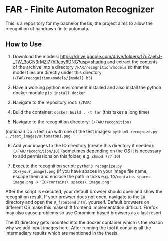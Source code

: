 # FAR - Finite Automaton Recognizer
This is a repository for my bachelor thesis, the project aims to allow the recognition of handrawn finite automata.

## How to Use

1. Download the models: https://drive.google.com/drive/folders/17uZaehJ-_TW_3oGN3rMZi77hRcoy6DNG?usp=sharing and extract the contents of the archive into a directory `/FAR/recognition/models` so that the model files are directly under this directory (`/FAR/recognition/models/{model}.h5`)

2. Have a working python environment installed and also install the python docker module `pip install docker`

3. Navigate to the repository root: `(/FAR)`

4. Build the container: `docker build . -t far`
   (this takes a long time)
   
5. Navigate to the recognition directory: `(/FAR/recognition)`

(optional) Do a test run with one of the test images: `python3 recognize.py ../test_images/automaton1.png`

6. Add your images to the IO directory (create this directory if needed): `(/FAR/recognition/IO)`
   (sometimes depending on the OS it is necessary to add permissions on this folder, e.g. `chmod 777 IO`)

7. Execute the recognition script: `python3 recognize.py IO/{your_image}.png`
   (if you have spaces in your image file name, escape them and enclose the path in ticks e.g. `IO/contains spaces image.png` -> `'IO/contains\ spaces\ image.png'`

After the script is executed, your default browser should open and show the recognition result.
If your browser does not open, navigate to the `IO` directory and open the `0_frontend.html` yourself. Default browsers on different OS make this makeshift frontend implementation difficult. Firefox may also cause problems so use Chromium based browsers as a last resort.

The IO directory gets mounted into the docker container which is the reason why we add input images here. After running the tool it contains all the intermediary results which are mentioned in the thesis.
